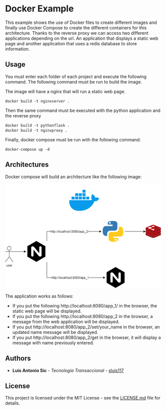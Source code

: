 # Docker Example

This example shows the use of Docker files to create different images and finally use Docker Compose to create the different containers for this architecture. Thanks to the reverse proxy we can access two different applications depending on the url. An application that displays a static web page and another application that uses a redis database to store information.

## Usage
You must enter each folder of each project and execute the following command. The following command must be run to build the image. 

The image will have a nginx that will run a static web page. 

```shell
docker build -t nginxserver .
```

Then the same command must be executed with the python application and the reverse proxy 

```shell
docker build -t pythonflask .
docker build -t nginxproxy .

```

Finally, docker compose must be run with the following command:

```shell
docker-compose up -d
```

## Architectures
Docker compose will build an architecture like the following image:

 <img src="./resources/dockerCompose.png" title="Architecture">

The application works as follows:
* If you put the following http://localhost:8080/app_1/ in the browser, the static web page will be displayed.
* If you put the following http://localhost:8080/app_2 in the browser, a message from the web application will be displayed.
* If you put http://localhost:8080/app_2/set/your_name in the browser, an updated name message will be displayed.
* If you put http://localhost:8080/app_2/get in the browser, it will display a message with name previously entered.

## Authors

* **Luis Antonio Sic** - *Tecnologia Transaccional* - [sluis117](https://github.com/LuisSic)


## License

This project is licensed under the MIT License - see the [LICENSE.md](LICENSE.md) file for details.

